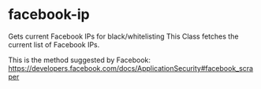 facebook-ip
===========

Gets current Facebook IPs for black/whitelisting
This Class fetches the current list of Facebook IPs.

This is the method suggested by Facebook:
https://developers.facebook.com/docs/ApplicationSecurity#facebook_scraper

